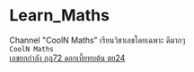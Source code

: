 # Learn_Maths
Channel "CoolN Maths" เรียนวิชาเลขโดยเฉพาะ ดีมากๆ<br>
``` CoolN Maths ```<br>
[เลขยกกำลัง กฎ72 ดอกเบี้ยทบต้น ตย24](https://www.youtube.com/watch?v=_9Mbi2CY0wI)<br>
